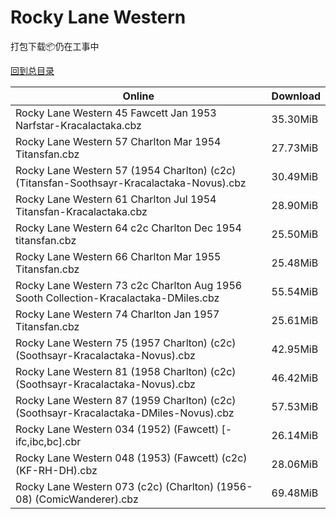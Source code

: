 # Rocky Lane Western

打包下载📦仍在工事中

[回到总目录](/Catalogs.md)







Online | Download
--- | ---
Rocky Lane Western 45 Fawcett Jan 1953 Narfstar-Kracalactaka.cbz | 35.30MiB
Rocky Lane Western 57 Charlton Mar 1954 Titansfan.cbz | 27.73MiB
Rocky Lane Western 57 (1954 Charlton) (c2c) (Titansfan-Soothsayr-Kracalactaka-Novus).cbz | 30.49MiB
Rocky Lane Western 61 Charlton Jul 1954 Titansfan-Kracalactaka.cbz | 28.90MiB
Rocky Lane Western 64 c2c Charlton Dec 1954 titansfan.cbz | 25.50MiB
Rocky Lane Western 66 Charlton Mar 1955 Titansfan.cbz | 25.48MiB
Rocky Lane Western 73 c2c Charlton Aug 1956 Sooth Collection-Kracalactaka-DMiles.cbz | 55.54MiB
Rocky Lane Western 74 Charlton Jan 1957 Titansfan.cbz | 25.61MiB
Rocky Lane Western 75 (1957 Charlton) (c2c) (Soothsayr-Kracalactaka-Novus).cbz | 42.95MiB
Rocky Lane Western 81 (1958 Charlton) (c2c) (Soothsayr-Kracalactaka-Novus).cbz | 46.42MiB
Rocky Lane Western 87 (1959 Charlton) (c2c) (Soothsayr-Kracalactaka-DMiles-Novus).cbz | 57.53MiB
Rocky Lane Western 034 (1952) (Fawcett) [-ifc,ibc,bc].cbr | 26.14MiB
Rocky Lane Western 048 (1953) (Fawcett) (c2c) (KF-RH-DH).cbz | 28.06MiB
Rocky Lane Western 073 (c2c) (Charlton) (1956-08) (ComicWanderer).cbz | 69.48MiB
